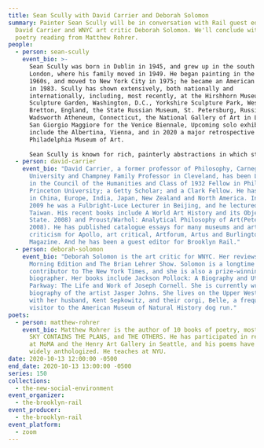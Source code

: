 ```yaml
---
title: Sean Scully with David Carrier and Deborah Solomon
summary: Painter Sean Scully will be in conversation with Rail guest editor
  David Carrier and WNYC art critic Deborah Solomon. We'll conclude with a
  poetry reading from Matthew Rohrer.
people:
  - person: sean-scully
    event_bio: >-
      Sean Scully was born in Dublin in 1945, and grew up in the south of
      London, where his family moved in 1949. He began painting in the late
      1960s, and moved to New York City in 1975; he became an American citizen
      in 1983. Scully has shown extensively, both nationally and
      internationally, including, most recently, at the Hirshhorn Museum and
      Sculpture Garden, Washington, D.C., Yorkshire Sculpture Park, West
      Bretton, England, the State Russian Museum, St. Petersburg, Russia, the
      Wadsworth Atheneum, Connecticut, the National Gallery of Art in London and
      San Giorgio Maggiore for the Venice Biennale, Upcoming solo exhibitions
      include the Albertina, Vienna, and in 2020 a major retrospective at the
      Philadelphia Museum of Art.
       
      Sean Scully is known for rich, painterly abstractions in which stripes or blocks of layered color are a prevailing motif. The delineated geometry of his work provides structure for an expressive, physical rendering of color, light, and texture. Scully’s simplification of his compositions and use of repetitive forms—squares, rectangles, bands—echoes architectural motifs (doors, windows, walls) and in this way appeals to a universal understanding and temporal navigation of the picture plane. However, the intimacy of Scully’s process, in which he layers and manipulates paint with varying brushstrokes and sensibilities, results in a highly sensual and tactile materiality. His colors and their interactions, often subtly harmonized, elicit profound emotional associations. Scully does not shy away from Romantic ideals and the potential for personal revelation. He strives to combine, as he has said, “intimacy with monumentality.”
  - person: david-carrier
    event_bio: "David Carrier, a former professor of Philosophy, Carnegie Mellon
      University and Champney Family Professor in Cleveland, has been Lecturer
      in the Council of the Humanities and Class of 1932 Fellow in Philosophy,
      Princeton University; a Getty Scholar; and a Clark Fellow. He has lectured
      in China, Europe, India, Japan, New Zealand and North America. In Spring,
      2009 he was a Fulbright-Luce Lecturer in Beijing, and he lectured also in
      Taiwan. His recent books include A World Art History and its Objects (Penn
      State. 2008) and Proust/Warhol: Analytical Philosophy of Art(Peter Lang.
      2008). He has published catalogue essays for many museums and art
      criticism for Apollo, art critical, Artforum, Artus and Burlington
      Magazine. And he has been a guest editor for Brooklyn Rail."
  - person: deborah-solomon
    event_bio: "Deborah Solomon is the art critic for WNYC. Her reviews appear on
      Morning Edition and The Brian Lehrer Show. Solomon is a longtime
      contributor to The New York Times, and she is also a prize-winning
      biographer. Her books include Jackson Pollock: A Biography and Utopia
      Parkway: The Life and Work of Joseph Cornell. She is currently writing a
      biography of the artist Jasper Johns. She lives on the Upper West Side
      with her husband, Kent Sepkowitz, and their corgi, Belle, a frequent
      visitor to the American Museum of Natural History dog run."
poets:
  - person: matthew-rohrer
    event_bio: Matthew Rohrer is the author of 10 books of poetry, most recently THE
      SKY CONTAINS THE PLANS, and THE OTHERS. He has participated in residencies
      at MoMA and the Henry Art Gallery in Seattle, and his poems have been
      widely anthologized. He teaches at NYU.
date: 2020-10-13 12:00:00 -0500
end_date: 2020-10-13 13:00:00 -0500
series: 150
collections:
  - the-new-social-environment
event_organizer:
  - the-brooklyn-rail
event_producer:
  - the-brooklyn-rail
event_platform:
  - zoom
---
```

